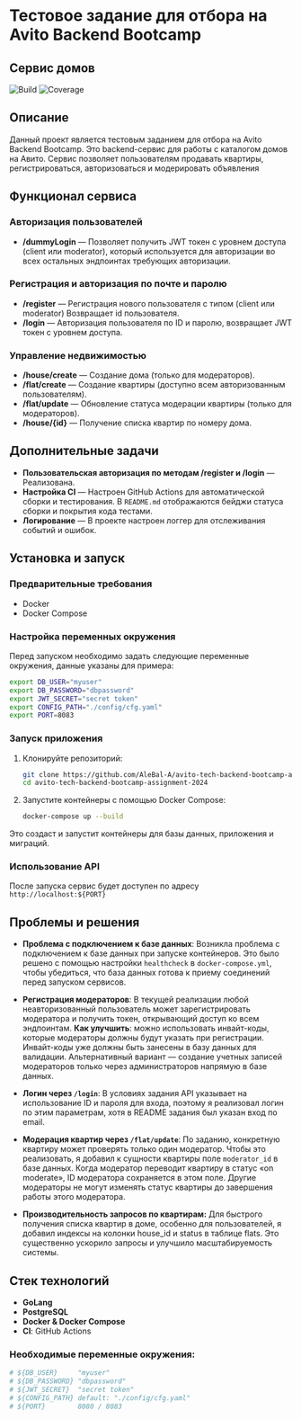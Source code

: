 # Тестовое задание для отбора на Avito Backend Bootcamp
## Сервис домов

![Build](https://github.com/AleBal-A/avito-tech-backend-bootcamp-assignment-2024/actions/workflows/ci.yml/badge.svg)
![Coverage](https://codecov.io/gh/AleBal-A/avito-tech-backend-bootcamp-assignment-2024/branch/main/graph/badge.svg)


## Описание

Данный проект является тестовым заданием для отбора на Avito Backend Bootcamp. Это backend-сервис для работы с каталогом домов на Авито. Сервис позволяет пользователям продавать квартиры, регистрироваться, авторизоваться и модерировать объявления

## Функционал сервиса

### Авторизация пользователей
- **/dummyLogin** — Позволяет получить JWT токен с уровнем доступа (client или moderator), который используется для авторизации во всех остальных эндпоинтах требующих авторизации.

### Регистрация и авторизация по почте и паролю
- **/register** — Регистрация нового пользователя с типом (client или moderator) Возвращает id пользователя.
- **/login** — Авторизация пользователя по ID и паролю, возвращает JWT токен с уровнем доступа.

### Управление недвижимостью
- **/house/create** — Создание дома (только для модераторов).
- **/flat/create** — Создание квартиры (доступно всем авторизованным пользователям).
- **/flat/update** — Обновление статуса модерации квартиры (только для модераторов).
- **/house/{id}** — Получение списка квартир по номеру дома.

## Дополнительные задачи

- **Пользовательская авторизация по методам /register и /login** — Реализована.
- **Настройка CI** — Настроен GitHub Actions для автоматической сборки и тестирования. В `README.md` отображаются бейджи статуса сборки и покрытия кода тестами.
- **Логирование** — В проекте настроен логгер для отслеживания событий и ошибок.

## Установка и запуск

### Предварительные требования

- Docker
- Docker Compose

### Настройка переменных окружения

Перед запуском необходимо задать следующие переменные окружения, данные указаны для примера:

```bash
export DB_USER="myuser"
export DB_PASSWORD="dbpassword"
export JWT_SECRET="secret token"
export CONFIG_PATH="./config/cfg.yaml"
export PORT=8083
```

### Запуск приложения

1. Клонируйте репозиторий:
   ```bash
   git clone https://github.com/AleBal-A/avito-tech-backend-bootcamp-assignment-2024.git
   cd avito-tech-backend-bootcamp-assignment-2024
   ```

2. Запустите контейнеры с помощью Docker Compose:
   ```bash
   docker-compose up --build
   ```

Это создаст и запустит контейнеры для базы данных, приложения и миграций.

### Использование API

После запуска сервис будет доступен по адресу `http://localhost:${PORT}`

## Проблемы и решения

- **Проблема с подключением к базе данных**: 
  Возникла проблема с подключением к базе данных при запуске контейнеров. Это было решено с помощью настройки `healthcheck` в `docker-compose.yml`, чтобы убедиться, что база данных готова к приему соединений перед запуском сервисов.

- **Регистрация модераторов**:
  В текущей реализации любой неавторизованный пользователь может зарегистрировать модератора и получить токен, открывающий доступ ко всем эндпоинтам. **Как улучшить**: можно использовать инвайт-коды, которые модераторы должны будут указать при регистрации. Инвайт-коды уже должны быть занесены в базу данных для валидации. Альтернативный вариант — создание учетных записей модераторов только через администраторов напрямую в базе данных.

- **Логин через `/login`**:
  В условиях задания API указывает на использование ID и пароля для входа, поэтому я реализовал логин по этим параметрам, хотя в README задания был указан вход по email.

- **Модерация квартир через `/flat/update`**:
  По заданию, конкретную квартиру может проверять только один модератор. Чтобы это реализовать, я добавил к сущности квартиры поле `moderator_id` в базе данных. Когда модератор переводит квартиру в статус «on moderate», ID модератора сохраняется в этом поле. Другие модераторы не могут изменять статус квартиры до завершения работы этого модератора.

- **Производительность запросов по квартирам:**
  Для быстрого получения списка квартир в доме, особенно для пользователей, я добавил индексы на колонки house_id и status в таблице flats. Это существенно ускорило запросы и улучшило масштабируемость системы.

## Стек технологий

- **GoLang**
- **PostgreSQL**
- **Docker & Docker Compose**
- **CI**: GitHub Actions

### Необходимые переменные окружения:

```bash
# ${DB_USER}     "myuser"
# ${DB_PASSWORD} "dbpassword"
# ${JWT_SECRET}  "secret token"
# ${CONFIG_PATH} default: "./config/cfg.yaml"
# ${PORT}        8080 / 8083
```